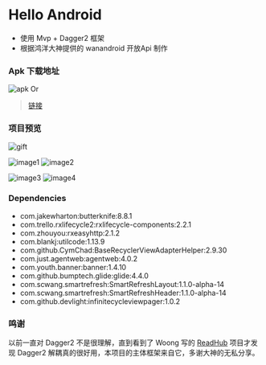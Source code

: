 # Hello Android
- 使用 Mvp + Dagger2 框架
- 根据鸿洋大神提供的 wanandroid 开放Api 制作

### Apk 下载地址
![apk](https://github.com/ldlywt/HelloNews/raw/master/images/apk.png)
Or
> [链接](https://github.com/ldlywt/HelloNews/blob/master/app/release/app-release.apk)

### 项目预览

![gift](https://github.com/ldlywt/HelloNews/raw/master/images/demo.gif)

![image1](https://github.com/ldlywt/HelloNews/raw/master/images/1.png)
![image2](https://github.com/ldlywt/HelloNews/raw/master/images/2.png)

![image3](https://github.com/ldlywt/HelloNews/raw/master/images/3.png)
![image4](https://github.com/ldlywt/HelloNews/raw/master/images/4.png)

### Dependencies
- com.jakewharton:butterknife:8.8.1
- com.trello.rxlifecycle2:rxlifecycle-components:2.2.1
- com.zhouyou:rxeasyhttp:2.1.2
- com.blankj:utilcode:1.13.9
- com.github.CymChad:BaseRecyclerViewAdapterHelper:2.9.30
- com.just.agentweb:agentweb:4.0.2
- com.youth.banner:banner:1.4.10
- com.github.bumptech.glide:glide:4.4.0
- com.scwang.smartrefresh:SmartRefreshLayout:1.1.0-alpha-14
- com.scwang.smartrefresh:SmartRefreshHeader:1.1.0-alpha-14
- com.github.devlight:infinitecycleviewpager:1.0.2

### 鸣谢
以前一直对 Dagger2 不是很理解，直到看到了 Woong 写的 [ReadHub](https://github.com/j1406493495/ReadHub)
项目才发现 Dagger2 解耦真的很好用，本项目的主体框架来自它，多谢大神的无私分享。


